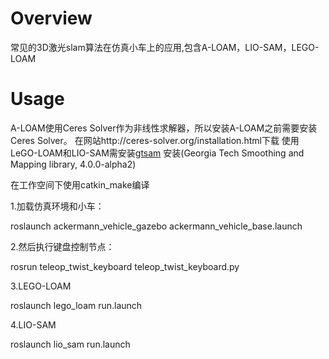 # Overview
常见的3D激光slam算法在仿真小车上的应用,包含A-LOAM，LIO-SAM，LEGO-LOAM

# Usage
A-LOAM使用Ceres Solver作为非线性求解器，所以安装A-LOAM之前需要安装Ceres Solver。
在网站http://ceres-solver.org/installation.html下载
使用LeGO-LOAM和LIO-SAM需安装[gtsam](https://github.com/borglab/gtsam/releases) 安装(Georgia Tech Smoothing and Mapping library, 4.0.0-alpha2)

在工作空间下使用catkin_make编译

1.加载仿真环境和小车：

roslaunch ackermann_vehicle_gazebo ackermann_vehicle_base.launch 

2.然后执行键盘控制节点：

rosrun teleop_twist_keyboard teleop_twist_keyboard.py

3.LEGO-LOAM

roslaunch lego_loam run.launch 

4.LIO-SAM

roslaunch lio_sam run.launch 
